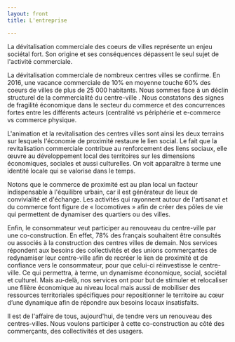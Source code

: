 ```yaml
---
layout: front
title: L'entreprise

---
```


La dévitalisation commerciale des coeurs de villes représente un enjeu sociétal fort. Son origine et ses conséquences dépassent le seul sujet de l'activité commerciale.

La dévitalisation commerciale de nombreux centres villes se confirme. En 2016, une vacance commerciale de 10% en moyenne touche 60% des coeurs de villes de plus de 25 000 habitants. Nous sommes face à un déclin structurel de la commercialité du centre-ville . Nous constatons des signes de fragilité économique dans le secteur du commerce et des concurrences fortes entre les différents acteurs (centralité vs périphérie et e-commerce vs commerce physique.

L'animation et la revitalisation des centres villes sont ainsi les deux terrains sur lesquels l'économie de proximité restaure le lien social. Le fait que la revitalisation commerciale contribue au renforcement des liens sociaux, elle œuvre au développement local des territoires sur les dimensions économiques, sociales et aussi culturelles. On voit apparaître à terme une identité locale qui se valorise dans le temps.

Notons que le commerce de proximité est au plan local un facteur indispensable à l'équilibre urbain, car il est générateur de lieux de convivialité et d'échange. Les activités qui rayonnent autour de l'artisanat et du commerce font figure de « locomotives » afin de créer des pôles de vie qui permettent de dynamiser des quartiers ou des villes.

Enfin, le consommateur veut participer au renouveau du centre-ville par une co-construction. En effet,  78%  des français souhaitent être consultés ou associés à la construction des centres villes de demain.
Nos services répondent aux besoins des collectivités et des unions commerçantes de redynamiser leur centre-ville afin de recréer le lien de proximité et de confiance vers le consommateur, pour que celui-ci réinvestisse le centre-ville. Ce qui permettra, à terme, un dynamisme économique, social, sociétal et culturel. Mais au-delà, nos services ont pour but de stimuler et relocaliser une filière économique au niveau local mais aussi de mobiliser des ressources territoriales spécifiques pour repositionner le territoire au cœur d’une dynamique afin de répondre aux besoins locaux insatisfaits.

Il est de l'affaire de tous, aujourd'hui, de tendre vers un renouveau des centres-villes. Nous voulons participer à cette co-construction au côté des commerçants, des collectivités et des usagers.
